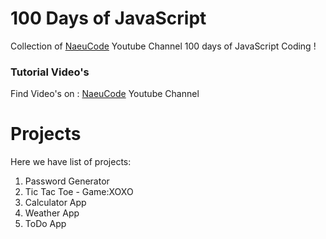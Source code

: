 
# 100 Days of JavaScript

Collection of <a href="https://youtube.com/playlist?list=PLslrTwY3jvuwqWcUpMpHmzpKWDJTEVWOS&si=eIgAcQNOSRxhZHE_" target="_blank">NaeuCode</a> Youtube Channel 100 days of JavaScript Coding !

### Tutorial Video's

Find Video's on : <a href="https://youtube.com/@Neaucode" target="_blank">NaeuCode</a> Youtube Channel

# Projects

Here we have list of projects:

1.  Password Generator
2.  Tic Tac Toe - Game:XOXO
3.  Calculator App
4.  Weather App
5.  ToDo App
